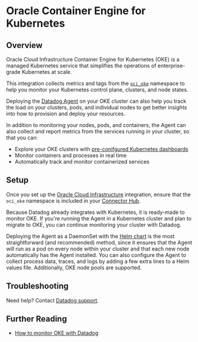 # Oracle Container Engine for Kubernetes

## Overview

Oracle Cloud Infrastructure Container Engine for Kubernetes (OKE) is a managed Kubernetes service that simplifies the operations of enterprise-grade Kubernetes at scale. 

This integration collects metrics and tags from the [`oci_oke`][1] namespace to help you monitor your Kubernetes control plane, clusters, and node states. 

Deploying the [Datadog Agent][2] on your OKE cluster can also help you track the load on your clusters, pods, and individual nodes to get better insights into how to provision and deploy your resources.

In addition to monitoring your nodes, pods, and containers, the Agent can also collect and report metrics from the services running in your cluster, so that you can:

- Explore your OKE clusters with [pre-conifgured Kubernetes dashboards][3]
- Monitor containers and processes in real time
- Automatically track and monitor containerized services

## Setup

Once you set up the [Oracle Cloud Infrastructure][4] integration, ensure that the `oci_oke` namespace is included in your [Connector Hub][5].

Because Datadog already integrates with Kubernetes, it is ready-made to monitor OKE. If you're running the Agent in a Kubernetes cluster and plan to migrate to OKE, you can continue monitoring your cluster with Datadog.

Deploying the Agent as a DaemonSet with the [Helm chart][6] is the most straightforward (and recommended) method, since it ensures that the Agent will run as a pod on every node within your cluster and that each new node automatically has the Agent installed. You can also configure the Agent to collect process data, traces, and logs by adding a few extra lines to a Helm values file. Additionally, OKE node pools are supported.


## Troubleshooting

Need help? Contact [Datadog support][7].

## Further Reading

- [How to monitor OKE with Datadog][8]

[1]: https://docs.oracle.com/en-us/iaas/Content/ContEng/Reference/contengmetrics.htm
[2]: https://docs.datadoghq.com/agent/kubernetes/#installation
[3]: https://app.datadoghq.com/dashboard/lists/preset/3?q=kubernetes
[4]: https://docs.datadoghq.com/integrations/oracle_cloud_infrastructure/
[5]: https://cloud.oracle.com/connector-hub/service-connectors
[6]: https://docs.datadoghq.com/agent/kubernetes/?tab=helm
[7]: https://docs.datadoghq.com/help/
[8]: https://www.datadoghq.com/blog/monitor-oracle-kubernetes-engine/
